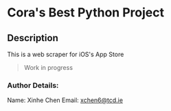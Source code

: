 # Cora's Best Python Project


## Description

This is a web scraper for iOS's App Store

> Work in progress

### Author Details:

Name: Xinhe Chen
Email: xchen6@tcd.ie
